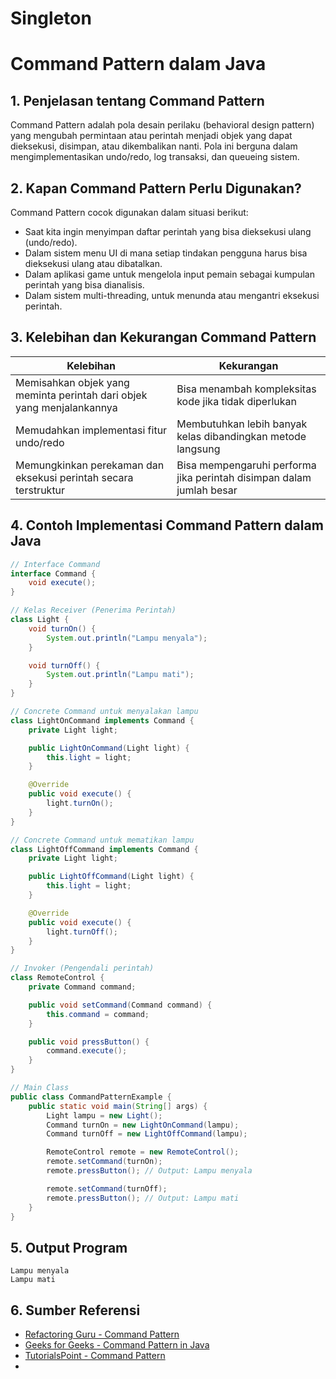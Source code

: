# Singleton
# Command Pattern dalam Java

## 1. Penjelasan tentang Command Pattern
Command Pattern adalah pola desain perilaku (behavioral design pattern) yang mengubah permintaan atau perintah menjadi objek yang dapat dieksekusi, disimpan, atau dikembalikan nanti. Pola ini berguna dalam mengimplementasikan undo/redo, log transaksi, dan queueing sistem.

## 2. Kapan Command Pattern Perlu Digunakan?
Command Pattern cocok digunakan dalam situasi berikut:
- Saat kita ingin menyimpan daftar perintah yang bisa dieksekusi ulang (undo/redo).
- Dalam sistem menu UI di mana setiap tindakan pengguna harus bisa dieksekusi ulang atau dibatalkan.
- Dalam aplikasi game untuk mengelola input pemain sebagai kumpulan perintah yang bisa dianalisis.
- Dalam sistem multi-threading, untuk menunda atau mengantri eksekusi perintah.

## 3. Kelebihan dan Kekurangan Command Pattern

| **Kelebihan** | **Kekurangan** |
|--------------|--------------|
| Memisahkan objek yang meminta perintah dari objek yang menjalankannya | Bisa menambah kompleksitas kode jika tidak diperlukan |
| Memudahkan implementasi fitur undo/redo | Membutuhkan lebih banyak kelas dibandingkan metode langsung |
| Memungkinkan perekaman dan eksekusi perintah secara terstruktur | Bisa mempengaruhi performa jika perintah disimpan dalam jumlah besar |

## 4. Contoh Implementasi Command Pattern dalam Java

```java
// Interface Command
interface Command {
    void execute();
}

// Kelas Receiver (Penerima Perintah)
class Light {
    void turnOn() {
        System.out.println("Lampu menyala");
    }

    void turnOff() {
        System.out.println("Lampu mati");
    }
}

// Concrete Command untuk menyalakan lampu
class LightOnCommand implements Command {
    private Light light;

    public LightOnCommand(Light light) {
        this.light = light;
    }

    @Override
    public void execute() {
        light.turnOn();
    }
}

// Concrete Command untuk mematikan lampu
class LightOffCommand implements Command {
    private Light light;

    public LightOffCommand(Light light) {
        this.light = light;
    }

    @Override
    public void execute() {
        light.turnOff();
    }
}

// Invoker (Pengendali perintah)
class RemoteControl {
    private Command command;

    public void setCommand(Command command) {
        this.command = command;
    }

    public void pressButton() {
        command.execute();
    }
}

// Main Class
public class CommandPatternExample {
    public static void main(String[] args) {
        Light lampu = new Light();
        Command turnOn = new LightOnCommand(lampu);
        Command turnOff = new LightOffCommand(lampu);

        RemoteControl remote = new RemoteControl();
        remote.setCommand(turnOn);
        remote.pressButton(); // Output: Lampu menyala

        remote.setCommand(turnOff);
        remote.pressButton(); // Output: Lampu mati
    }
}
```

## 5. Output Program
```
Lampu menyala
Lampu mati
```

## 6. Sumber Referensi
- [Refactoring Guru - Command Pattern](https://refactoring.guru/design-patterns/command)
- [Geeks for Geeks - Command Pattern in Java](https://www.geeksforgeeks.org/command-pattern/)
- [TutorialsPoint - Command Pattern](https://www.tutorialspoint.com/design_pattern/command_pattern.htm)
-
